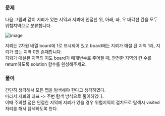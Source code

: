 ### 문제

다음 그림과 같이 지뢰가 있는 지역과 지뢰에 인접한 위, 아래, 좌, 우 대각선 칸을 모두 위험지역으로 분류합니다.   

![image](https://github.com/Win-9/Algorism/assets/80390524/18dcdf50-0c8e-4390-bb4e-39eb09a19ba8)   


지뢰는 2차원 배열 board에 1로 표시되어 있고 board에는 지뢰가 매설 된 지역 1과, 지뢰가 없는 지역 0만 존재합니다.   
지뢰가 매설된 지역의 지도 board가 매개변수로 주어질 때, 안전한 지역의 칸 수를 return하도록 solution 함수를 완성해주세요.   


### 풀이

간단히 생각해서 모든 맵을 탐색해야 한다고 생각하였다.  
따라서 지뢰의 좌표 -> 주변 탐색 방식으로 풀이하였다.   
이때 주의할 점은 인접한 지역에 지뢰가 있을 경우 위험지역이 겹치므로 탐색시 visited처리를 해서 탐색하도록 한다.   
